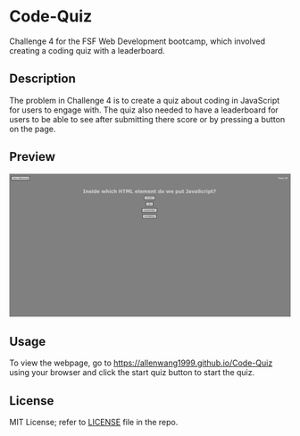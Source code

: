 # Code-Quiz
Challenge 4 for the FSF Web Development bootcamp, which involved creating a coding quiz with a leaderboard.

## Description
The problem in Challenge 4 is to create a quiz about coding in JavaScript for users to engage with. The quiz also needed to have a leaderboard for users to be able to see after submitting there score or by pressing a button on the page.

## Preview 
![Challenge Four Preview](./Assets/04-preview.png)

## Usage
To view the webpage, go to https://allenwang1999.github.io/Code-Quiz using your browser and click the start quiz button to start the quiz.

## License
MIT License; refer to <a href="LICENSE">LICENSE</a> file in the repo.